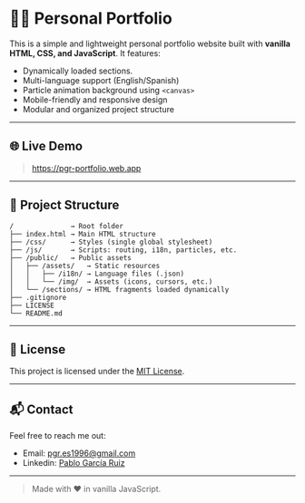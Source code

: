 # 🧑‍💻 Personal Portfolio

This is a simple and lightweight personal portfolio website built with **vanilla HTML, CSS, and JavaScript**. It features:

- Dynamically loaded sections.
- Multi-language support (English/Spanish)
- Particle animation background using `<canvas>`
- Mobile-friendly and responsive design
- Modular and organized project structure

---

## 🌐 Live Demo

> https://pgr-portfolio.web.app

---

## 📁 Project Structure

```
/              → Root folder
├── index.html → Main HTML structure
├── /css/      → Styles (single global stylesheet)
├── /js/       → Scripts: routing, i18n, particles, etc.
├── /public/   → Public assets
│   ├── /assets/   → Static resources
│   │   ├── /i18n/ → Language files (.json)
│   │   └── /img/  → Assets (icons, cursors, etc.)
│   └── /sections/ → HTML fragments loaded dynamically
├── .gitignore
├── LICENSE
└── README.md
```

---

## 📜 License

This project is licensed under the [MIT License](LICENSE).

---

## 📬 Contact

Feel free to reach me out:

- Email: pgr.es1996@gmail.com
- Linkedin: [Pablo García Ruiz](www.linkedin.com/in/pablo-garcia-ruiz)

---

> Made with ❤️ in vanilla JavaScript.
